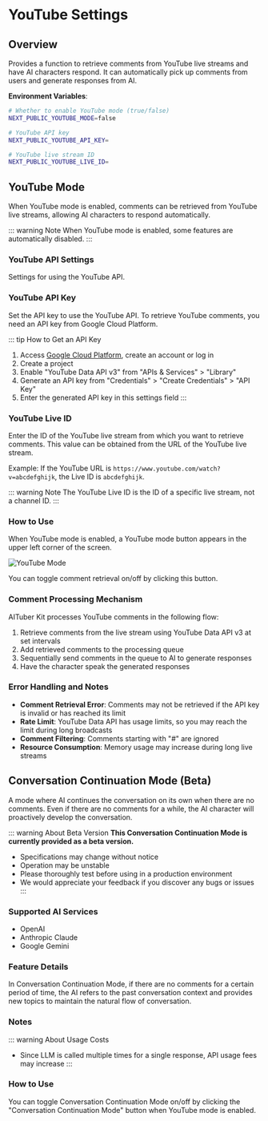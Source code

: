 # YouTube Settings

## Overview

Provides a function to retrieve comments from YouTube live streams and have AI characters respond. It can automatically pick up comments from users and generate responses from AI.

**Environment Variables**:

```bash
# Whether to enable YouTube mode (true/false)
NEXT_PUBLIC_YOUTUBE_MODE=false

# YouTube API key
NEXT_PUBLIC_YOUTUBE_API_KEY=

# YouTube live stream ID
NEXT_PUBLIC_YOUTUBE_LIVE_ID=
```

## YouTube Mode

When YouTube mode is enabled, comments can be retrieved from YouTube live streams, allowing AI characters to respond automatically.

::: warning Note
When YouTube mode is enabled, some features are automatically disabled.
:::

### YouTube API Settings

Settings for using the YouTube API.

### YouTube API Key

Set the API key to use the YouTube API. To retrieve YouTube comments, you need an API key from Google Cloud Platform.

::: tip How to Get an API Key

1. Access [Google Cloud Platform](https://console.cloud.google.com/), create an account or log in
2. Create a project
3. Enable "YouTube Data API v3" from "APIs & Services" > "Library"
4. Generate an API key from "Credentials" > "Create Credentials" > "API Key"
5. Enter the generated API key in this settings field
   :::

### YouTube Live ID

Enter the ID of the YouTube live stream from which you want to retrieve comments. This value can be obtained from the URL of the YouTube live stream.

Example: If the YouTube URL is `https://www.youtube.com/watch?v=abcdefghijk`, the Live ID is `abcdefghijk`.

::: warning Note
The YouTube Live ID is the ID of a specific live stream, not a channel ID.
:::

### How to Use

When YouTube mode is enabled, a YouTube mode button appears in the upper left corner of the screen.

![YouTube Mode](/images/youtube_s045n.png)

You can toggle comment retrieval on/off by clicking this button.

### Comment Processing Mechanism

AITuber Kit processes YouTube comments in the following flow:

1. Retrieve comments from the live stream using YouTube Data API v3 at set intervals
2. Add retrieved comments to the processing queue
3. Sequentially send comments in the queue to AI to generate responses
4. Have the character speak the generated responses

### Error Handling and Notes

- **Comment Retrieval Error**: Comments may not be retrieved if the API key is invalid or has reached its limit
- **Rate Limit**: YouTube Data API has usage limits, so you may reach the limit during long broadcasts
- **Comment Filtering**: Comments starting with "#" are ignored
- **Resource Consumption**: Memory usage may increase during long live streams

## Conversation Continuation Mode (Beta)

A mode where AI continues the conversation on its own when there are no comments. Even if there are no comments for a while, the AI character will proactively develop the conversation.

::: warning About Beta Version
**This Conversation Continuation Mode is currently provided as a beta version.**

- Specifications may change without notice
- Operation may be unstable
- Please thoroughly test before using in a production environment
- We would appreciate your feedback if you discover any bugs or issues
  :::

### Supported AI Services

- OpenAI
- Anthropic Claude
- Google Gemini

### Feature Details

In Conversation Continuation Mode, if there are no comments for a certain period of time, the AI refers to the past conversation context and provides new topics to maintain the natural flow of conversation.

### Notes

::: warning About Usage Costs

- Since LLM is called multiple times for a single response, API usage fees may increase
  :::

### How to Use

You can toggle Conversation Continuation Mode on/off by clicking the "Conversation Continuation Mode" button when YouTube mode is enabled.
